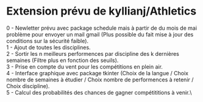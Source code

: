 
# Extension prévu de kyllianj/Athletics

0 - Newletter prévu avec package schedule mais à partir de du mois de mai problème pour envoyer un mail gmail (Plus possible du fait mise à jour des conditions sur la sécurité faible).\
1 - Ajout de toutes les disciplines.\
2 - Sortir les n meilleurs performences par discipline des k dernières semaines (Filtre plus en fonction des seuils).\
3 - Prise en compte du vent pour les compétitions en plein air.\
4 - Interface graphique avec package tkinter (Choix de la langue / Choix nombre de semaines à étudier / Choix nombre de performences à retenir / Choix discipline).\
5 - Calcul des probabilités des chances de gagner compétititions à venir.\
